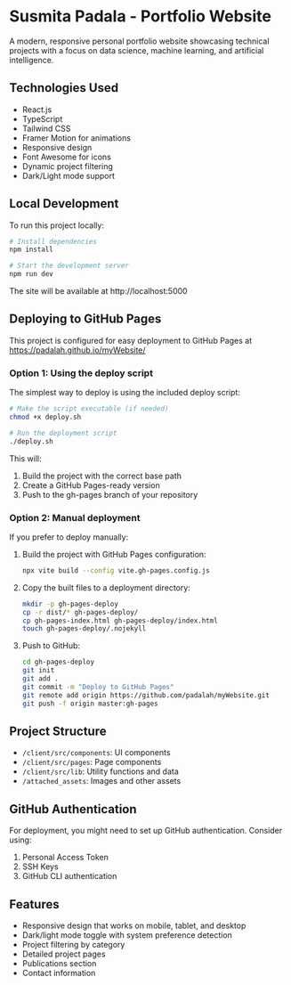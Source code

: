 # Susmita Padala - Portfolio Website

A modern, responsive personal portfolio website showcasing technical projects with a focus on data science, machine learning, and artificial intelligence.

## Technologies Used

- React.js
- TypeScript
- Tailwind CSS
- Framer Motion for animations
- Responsive design
- Font Awesome for icons
- Dynamic project filtering
- Dark/Light mode support

## Local Development

To run this project locally:

```bash
# Install dependencies
npm install

# Start the development server
npm run dev
```

The site will be available at http://localhost:5000

## Deploying to GitHub Pages

This project is configured for easy deployment to GitHub Pages at https://padalah.github.io/myWebsite/

### Option 1: Using the deploy script

The simplest way to deploy is using the included deploy script:

```bash
# Make the script executable (if needed)
chmod +x deploy.sh

# Run the deployment script
./deploy.sh
```

This will:
1. Build the project with the correct base path
2. Create a GitHub Pages-ready version
3. Push to the gh-pages branch of your repository

### Option 2: Manual deployment

If you prefer to deploy manually:

1. Build the project with GitHub Pages configuration:
   ```bash
   npx vite build --config vite.gh-pages.config.js
   ```

2. Copy the built files to a deployment directory:
   ```bash
   mkdir -p gh-pages-deploy
   cp -r dist/* gh-pages-deploy/
   cp gh-pages-index.html gh-pages-deploy/index.html
   touch gh-pages-deploy/.nojekyll
   ```

3. Push to GitHub:
   ```bash
   cd gh-pages-deploy
   git init
   git add .
   git commit -m "Deploy to GitHub Pages"
   git remote add origin https://github.com/padalah/myWebsite.git
   git push -f origin master:gh-pages
   ```

## Project Structure

- `/client/src/components`: UI components
- `/client/src/pages`: Page components
- `/client/src/lib`: Utility functions and data
- `/attached_assets`: Images and other assets

## GitHub Authentication

For deployment, you might need to set up GitHub authentication. Consider using:

1. Personal Access Token
2. SSH Keys
3. GitHub CLI authentication

## Features

- Responsive design that works on mobile, tablet, and desktop
- Dark/light mode toggle with system preference detection
- Project filtering by category
- Detailed project pages
- Publications section
- Contact information
